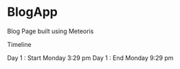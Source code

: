 # BlogApp
Blog Page built using Meteoris 

Timeline 

Day 1 : Start Monday 3:29 pm
Day 1 : End Monday 9:29 pm